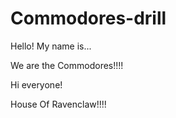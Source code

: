 # Commodores-drill
Hello! My name is...

We are the Commodores!!!!

Hi everyone!

House Of Ravenclaw!!!!
